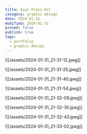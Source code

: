 ```yaml
---
title: Exyn Press Kit
category: graphic-design
date: 2024-01-31
modified: 2024-01-31
pinned: false
publish: true
tags:
  - portfolio
  - graphic-design
---
```


![[/assets/2024-01-31_21-31-12.jpeg]]

![[/assets/2024-01-31_21-31-25.jpeg]]

![[/assets/2024-01-31_21-31-40.jpeg]]

![[/assets/2024-01-31_21-31-54.jpeg]]

![[/assets/2024-01-31_21-32-09.jpeg]]

![[/assets/2024-01-31_21-32-30.jpeg]]

![[/assets/2024-01-31_21-32-43.jpeg]]

![[/assets/2024-01-31_21-33-02.jpeg]]
